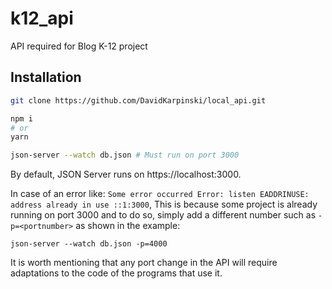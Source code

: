 # k12_api
API required for Blog K-12 project

## Installation

```bash
git clone https://github.com/DavidKarpinski/local_api.git

npm i
# or
yarn

json-server --watch db.json # Must run on port 3000
```

By default, JSON Server runs on https://localhost:3000.

In case of an error like: `Some error occurred Error: listen EADDRINUSE: address already in use ::1:3000`, 
This is because some project is already running on port 3000 and to do so, simply add a different number such as `-p=<portnumber>` as shown in the example:

```
json-server --watch db.json -p=4000
```

It is worth mentioning that any port change in the API will require adaptations to the code of the programs that use it.

